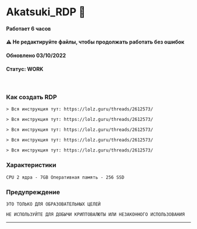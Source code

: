 # Akatsuki_RDP 👾 

#### Работает 6 часов


#### ⚠ Не редактируйте файлы, чтобы продолжать работать без ошибок


#### Обновлено 03/10/2022
#### Статус: WORK

<br>

### Как создать RDP 
```
> Вся инструкция тут: https://lolz.guru/threads/2612573/

> Вся инструкция тут: https://lolz.guru/threads/2612573/

> Вся инструкция тут: https://lolz.guru/threads/2612573/

> Вся инструкция тут: https://lolz.guru/threads/2612573/

> Вся инструкция тут: https://lolz.guru/threads/2612573/

```

### Характеристики
```
CPU 2 ядра - 7GB Оперативная память - 256 SSD
```

### Предупреждение
```
ЭТО ТОЛЬКО ДЛЯ ОБРАЗОВАТЕЛЬНЫХ ЦЕЛЕЙ

НЕ ИСПОЛЬЗУЙТЕ ДЛЯ ДОБЫЧИ КРИПТОВАЛЮТЫ ИЛИ НЕЗАКОННОГО ИСПОЛЬЗОВАНИЯ
```
---

